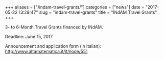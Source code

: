 +++
aliases = ["/indam-travel-grants/"]
categories = ["news"]
date = "2017-05-22 13:29:47"
slug = "indam-travel-grants"
title = "INdAM Travel Grants"
+++

3- to 6-Month Travel Grants financed by INdAM.

Deadline: June 15, 2017

Announcement and application form (in Italian):
<http://www.altamatematica.it/it/node/551>

 
